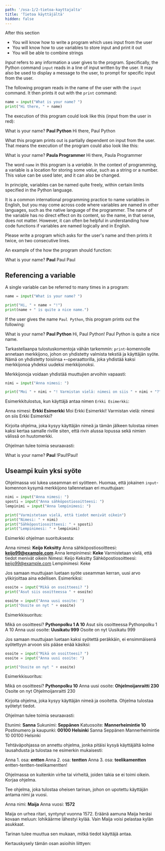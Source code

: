 ```yaml
---
path: '/osa-1/2-tietoa-kayttajalta'
title: 'Tietoa käyttäjältä'
hidden: false
---
```


<text-box variant='learningObjectives' name='Learning objectives'>

After this section

- You will know how to write a program which uses input from the user
- You will know how to use variables to store input and print it out 
- You will be able to combine strings

</text-box>

_Input_ refers to any information a user gives to the program. Specifically, the Python command `input` reads in a line of input written by the user. It may also be used to display a message to the user, to prompt for specific input from the user.

The following program reads in the name of the user with the `input` command. It then prints it out with the `print` command:
 
```python
name = input("What is your name? ")
print("Hi there, " + name)
```

The execution of this program could look like this (input from the user in red):

<sample-output>

What is your name? **Paul Python**
Hi there, Paul Python

</sample-output>

What this program prints out is partially dependent on input from the user. That means the execution of the program could also look like this:

<sample-output>

What is your name? **Paula Programmer**
Hi there, Paula Programmer

</sample-output>

The word `name` in this program is a _variable_. In the context of programming, a variable is a location for storing some _value_, such as a string or a number. This value can be used later, and it can also be changed.

<text-box variant="hint" name="Naming variables">

In principle, variables can be named quite freely, within certain limits specified in the Python language.

It is a common international programming practice to name variables in English, but you may come across code where variables are named in other languages, such as the native language of the programmer. The name of the variable has no direct effect on its content, so the name, in that sense, does not matter. However, it can often be helpful in understanding how code functions if variables are named logically and in English.

</text-box>

<in-browser-programming-exercise name="Name twice" tmcname="part01-06_name_twice">

Please write a program which asks for the user's name and then prints it twice, on two consecutive lines.

An example of the how the program should function:

<sample-output>

What is your name? **Paul**
Paul
Paul

</sample-output>

</in-browser-programming-exercise>

## Referencing a variable

A single variable can be referred to many times in a program:

```python
name = input("What is your name? ")

print("Hi, " + name + "!")
print(name + " is quite a nice name.")
```

If the user gives the name `Paul Python`, this program prints out the following:

<sample-output>

What is your name? **Paul Python**
Hi, Paul Python!
Paul Python is quite a nice name.

</sample-output>

Tarkastellaanpa tulostuskomentoja vähän tarkemmin: `print`-komennolle annetaan merkkijono, johon on yhdistetty valmista tekstiä ja käyttäjän syöte. Nämä on yhdistetty toisiinsa `+`-operaattorilla,
joka yhdistää kaksi merkkijonoa yhdeksi uudeksi merkkijonoksi.

Merkkijonoja voidaan yhdistää muuttujien arvoihin vapaasti:

```python
nimi = input("Anna nimesi: ")

print("Moi " + nimi + "! Varmistan vielä: nimesi on siis " + nimi + "?")
```

Esimerkkitulostus, kun käyttäjä antaa nimen `Erkki Esimerkki`:

<sample-output>

Anna nimesi: **Erkki Esimerkki**
Moi Erkki Esimerkki! Varmistan vielä: nimesi on siis Erkki Esimerkki?

</sample-output>

<in-browser-programming-exercise name="Name and exclamation marks" tmcname="part01-07_name_and_exclamation_marks">

Kirjoita ohjelma, joka kysyy käyttäjän nimeä ja tämän jälkeen tulostaa nimen kaksi kertaa samalle riville siten, että rivin alussa lopussa sekä nimien välissä on huutomerkki.

Ohjelman tulee toimia seuraavasti:

<sample-output>

What is your name? **Paul**
!Paul!Paul!

</sample-output>

</in-browser-programming-exercise>

## Useampi kuin yksi syöte

Ohjelmassa voi lukea useamman eri syötteen. Huomaa, että jokainen `input`-komennon kysymä merkkijono tallennetaan eri muuttujaan:

```python
nimi = input("Anna nimesi: ")
sposti = input("Anna sähköpostiosoitteesi: ")
lempinimi = input("Anna lempinimesi: ")

print("Varmistetaan vielä, että tiedot menivät oikein")
print("Nimesi: " + nimi)
print("Sähköpostiosoitteesi: " + sposti)
print("Lempinimesi: " + lempinimi)
```

Esimerkki ohjelman suorituksesta:

<sample-output>

Anna nimesi: **Keijo Keksitty**
Anna sähköpostiosoitteesi: **keijo99@example.com**
Anna lempinimesi: **Keke**
Varmistetaan vielä, että tiedot menivät oikein
Nimesi: Keijo Keksitty
Sähköpostiosoitteesi: keijo99@example.com
Lempinimesi: Keke

</sample-output>

Jos samaan muuttujaan luetaan syöte useamman kerran, uusi arvo ylikirjoittaa aina edellisen. Esimerkiksi:

```python
osoite = input("Mikä on osoitteesi? ")
print("Asut siis osoitteessa " + osoite)

osoite = input("Anna uusi osoite: ")
print("Osoite on nyt " + osoite)
```

Esimerkkisuoritus:

<sample-output>

Mikä on osoitteesi? **Pythonpolku 1 A 10**
Asut siis osoitteessa Pythonpolku 1 A 10
Anna uusi osoite: **Uusikatu 999**
Osoite on nyt Uusikatu 999

</sample-output>

Jos samaan muuttujaan luetaan kaksi syötettä peräkkäin, ei ensimmäisenä syötettyyn arvoon siis pääse enää käsiksi:

```python
osoite = input("Mikä on osoitteesi? ")
osoite = input("Anna uusi osoite: ")

print("Osoite on nyt " + osoite)
```

Esimerkkisuoritus:

<sample-output>

Mikä on osoitteesi? **Pythonpolku 10**
Anna uusi osoite: **Ohjelmoijanraitti 230**
Osoite on nyt Ohjelmoijanraitti 230

</sample-output>

<in-browser-programming-exercise name="Nimi ja osoite" tmcname="osa01-08_nimi_ja_osoite">

Kirjoita ohjelma, joka kysyy käyttäjän nimeä ja osoitetta. Ohjelma tulostaa syötetyt tiedot.

Ohjelman tulee toimia seuraavasti:

<sample-output>

Etunimi: **Sanna**
Sukunimi: **Seppänen**
Katuosoite: **Mannerheimintie 10**
Postinumero ja kaupunki: **00100 Helsinki**
Sanna Seppänen
Mannerheimintie 10
00100 Helsinki

</sample-output>

</in-browser-programming-exercise>

<in-browser-programming-exercise name=" Korjaa ohjelma: Lausahdukset" tmcname="osa01-09_korjaa_ohjelma_lausahdukset">

Tehtäväpohjassa on annettu ohjelma, jonka pitäisi kysyä käyttäjältä kolme lausahdusta ja tulostaa ne esimerkin mukaisesti:

<sample-output>

Anna 1. osa: **entten**
Anna 2. osa: **tentten**
Anna 3. osa: **teelikamentten**
entten-tentten-teelikamentten!

</sample-output>

Ohjelmassa on kuitenkin virhe tai virheitä, joiden takia se ei toimi oikein. Korjaa ohjelma.

</in-browser-programming-exercise>

<in-browser-programming-exercise name="Tarina" tmcname="osa01-10_tarina">

Tee ohjelma, joka tulostaa oheisen tarinan, johon on upotettu käyttäjän antama nimi ja vuosi.

<sample-output>

Anna nimi: **Maija**
Anna vuosi: **1572**

Maija on urhea ritari, syntynyt vuonna 1572. Eräänä aamuna Maija heräsi kovaan meluun: lohikäärme lähestyi kylää. Vain Maija voisi pelastaa kylän asukkaat.

</sample-output>

Tarinan tulee muuttua sen mukaan, mitkä tiedot käyttäjä antaa.


</in-browser-programming-exercise>

Kertauskysely tämän osan asioihin liittyen:

<quiz id="10cb3510-d8a6-5e9b-b372-c85c4c7eb957"></quiz>
